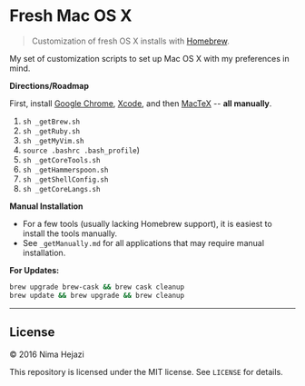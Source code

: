 # Fresh Mac OS X
> Customization of fresh OS X installs with [Homebrew](http://brew.sh/).

My set of customization scripts to set up Mac OS X with my preferences in mind.

**Directions/Roadmap**

First, install 
[Google Chrome](https://www.google.com/chrome/browser/desktop/index.html), 
[Xcode](https://itunes.apple.com/us/app/xcode/id497799835?mt=12), and then 
[MacTeX](https://tug.org/mactex/downloading.html) -- __all manually__.

1. `sh _getBrew.sh`
2. `sh _getRuby.sh`
3. `sh _getMyVim.sh`
4. `source .bashrc .bash_profile`)
5. `sh _getCoreTools.sh`
6. `sh _getHammerspoon.sh`
7. `sh _getShellConfig.sh`
8. `sh _getCoreLangs.sh`

**Manual Installation**

* For a few tools (usually lacking Homebrew support), it is easiest to install
  the tools manually.
* See `_getManually.md` for all applications that may require manual
  installation.


__For Updates:__ 
```bash
brew upgrade brew-cask && brew cask cleanup
brew update && brew upgrade && brew cleanup
```

---

## License

&copy; 2016 Nima Hejazi

This repository is licensed under the MIT license. See `LICENSE` for details.
